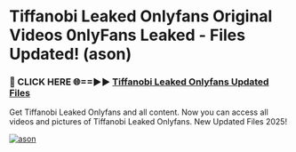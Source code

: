 # Tiffanobi Leaked Onlyfans Original Videos 0nlyFans Leaked - Files Updated! (ason)

<h3>🔴 CLICK HERE 🌐==►► <a href="https://tinyurl.com/x26r9saj" rel="nofollow">Tiffanobi Leaked Onlyfans Updated Files</a></h3>

Get Tiffanobi Leaked Onlyfans and all content. Now you can access all videos and pictures of Tiffanobi Leaked Onlyfans. New Updated Files 2025!

[![ason](https://i.imgur.com/LkgZPqh.gif)](https://tinyurl.com/x26r9saj)
